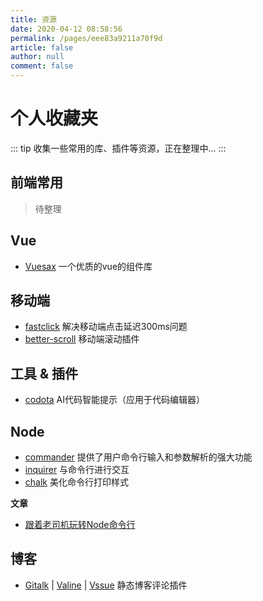 ```yaml
---
title: 资源
date: 2020-04-12 08:58:56
permalink: /pages/eee83a9211a70f9d
article: false
author: null
comment: false
---
```


# 个人收藏夹

::: tip
收集一些常用的库、插件等资源，正在整理中...
:::

## 前端常用

> 待整理

## Vue

* [Vuesax](https://vuesax.com/) 一个优质的vue的组件库

## 移动端

* [fastclick](https://github.com/ftlabs/fastclick) 解决移动端点击延迟300ms问题
* [better-scroll](https://github.com/ustbhuangyi/better-scroll) 移动端滚动插件

## 工具 & 插件

* [codota](https://www.codota.com/) AI代码智能提示（应用于代码编辑器）

## Node

* [commander](https://github.com/tj/commander.js) 提供了用户命令行输入和参数解析的强大功能
* [inquirer](https://github.com/SBoudrias/Inquirer.js) 与命令行进行交互
* [chalk](https://github.com/chalk/chalk) 美化命令行打印样式

**文章**
* [跟着老司机玩转Node命令行](https://blog.csdn.net/qq_41903941/article/details/90259369)

## 博客

* [Gitalk](https://github.com/gitalk/gitalk) |
[Valine](https://github.com/xCss/Valine) |
[Vssue](https://github.com/meteorlxy/vssue) 静态博客评论插件
